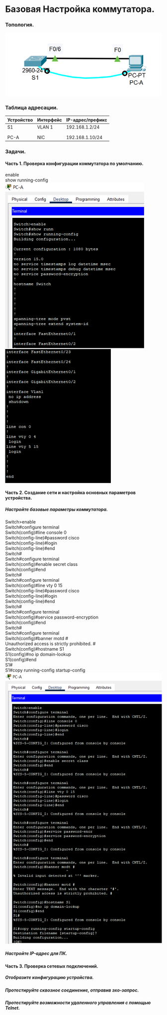 # Базовая Настройка коммутатора.  
### Топология.  
![](Ethernet_connect.png)  
### Таблица адресации.  
| Устройство | Интерфейс | IP-адрес/префикс |
| --- | --- | --- |
| S1 | VLAN 1 | 192.168.1.2/24 |
|  |  |  |
|  |  |  |
| PC-A | NIC | 192.168.1.10/24 |
### Задачи.  
#### Часть 1. Проверка конфигурации коммутатора по умолчанию.  
enable  
show running-config  
![](running-config_1.png)  
![](running-config_2.png)  
#### Часть 2. Создание сети и настройка основных параметров устройства.  
##### Настройте базовые параметры коммутатора.  
Switch>enable  
Switch#configure terminal  
Switch(config)#line console 0  
Switch(config-line)#password cisco  
Switch(config-line)#login  
Switch(config-line)#end  
Switch#  
Switch#configure terminal  
Switch(config)#enable secret class  
Switch(config)#end  
Switch#  
Switch#configure terminal  
Switch(config)#line vty 0 15  
Switch(config-line)#password cisco  
Switch(config-line)#login  
Switch(config-line)#end  
Switch#  
Switch#configure terminal  
Switch(config)#service password-encryption   
Switch(config)#end  
Switch#  
Switch#configure terminal  
Switch(config)#banner motd #  
Unauthorized access is strictly prohibited. #  
Switch(config)#hostname S1  
S1(config)#no ip domain-lookup  
S1(config)#end  
S1#  
S1#copy running-config startup-config  
![](Basic_configure_switch.png)  
##### Настройте IP-адрес для ПК.  

#### Часть 3. Проверка сетевых подключений.  
##### Отобразите конфигурацию устройства.  

##### Протестируйте сквозное соединение, отправив эхо-запрос.  

##### Протестируйте возможности удаленного управления с помощью Telnet.  

